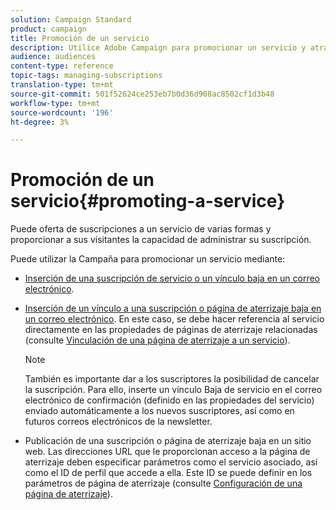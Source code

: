 ```yaml
---
solution: Campaign Standard
product: campaign
title: Promoción de un servicio
description: Utilice Adobe Campaign para promocionar un servicio y atraer a sus clientes a través de páginas de aterrizaje, correos electrónicos o directamente en su sitio web.
audience: audiences
content-type: reference
topic-tags: managing-subscriptions
translation-type: tm+mt
source-git-commit: 501f52624ce253eb7b0d36d908ac8502cf1d3b48
workflow-type: tm+mt
source-wordcount: '196'
ht-degree: 3%

---
```



# Promoción de un servicio{#promoting-a-service}

Puede oferta de suscripciones a un servicio de varias formas y proporcionar a sus visitantes la capacidad de administrar su suscripción.

Puede utilizar la Campaña para promocionar un servicio mediante:

* [Inserción de una suscripción de servicio o un vínculo baja en un correo electrónico](../../designing/using/links.md#inserting-a-link).

* [Inserción de un vínculo a una suscripción o página de aterrizaje baja en un correo electrónico](../../designing/using/links.md). En este caso, se debe hacer referencia al servicio directamente en las propiedades de páginas de aterrizaje relacionadas (consulte [Vinculación de una página de aterrizaje a un servicio](../../channels/using/configuring-landing-page.md#linking-a-landing-page-to-a-service)).

   >[!NOTE]
   >
   >También es importante dar a los suscriptores la posibilidad de cancelar la suscripción. Para ello, inserte un vínculo <b></b> Baja de servicio en el correo electrónico de confirmación (definido en las propiedades del servicio) enviado automáticamente a los nuevos suscriptores, así como en futuros correos electrónicos de la newsletter.

* Publicación de una suscripción o página de aterrizaje baja en un sitio web. Las direcciones URL que le proporcionan acceso a la página de aterrizaje deben especificar parámetros como el servicio asociado, así como el ID de perfil que accede a ella. Este ID se puede definir en los parámetros de página de aterrizaje (consulte [Configuración de una página de aterrizaje](../../channels/using/configuring-landing-page.md)).
